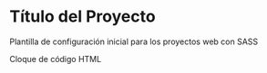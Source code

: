 # Título del Proyecto

Plantilla de configuración inicial para los proyectos web con SASS

<p class="clase-html">
  <span>Cloque de código HTML</span>
</p>